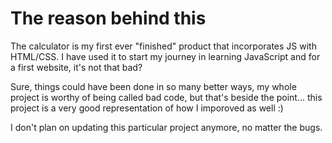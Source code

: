 # The reason behind this

The calculator is my first ever "finished" product that incorporates JS with HTML/CSS. 
I have used it to start my journey in learning JavaScript and for a first website, it's not that bad?

Sure, things could have been done in so many better ways, my whole project is worthy of being called bad code, but that's beside the point... this project is a very good representation of how I imporoved as well :)

I don't plan on updating this particular project anymore, no matter the bugs.

